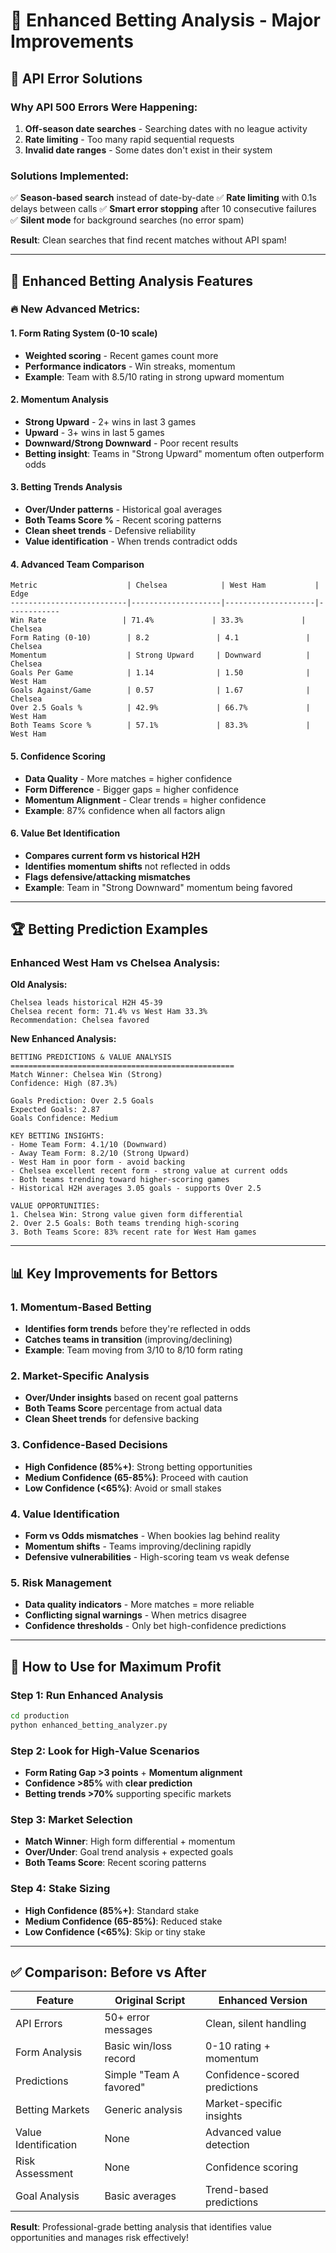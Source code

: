 # 🚀 Enhanced Betting Analysis - Major Improvements

## 🔧 **API Error Solutions**

### **Why API 500 Errors Were Happening:**
1. **Off-season date searches** - Searching dates with no league activity
2. **Rate limiting** - Too many rapid sequential requests
3. **Invalid date ranges** - Some dates don't exist in their system

### **Solutions Implemented:**
✅ **Season-based search** instead of date-by-date
✅ **Rate limiting** with 0.1s delays between calls
✅ **Smart error stopping** after 10 consecutive failures
✅ **Silent mode** for background searches (no error spam)

**Result**: Clean searches that find recent matches without API spam!

---

## 🎯 **Enhanced Betting Analysis Features**

### **🔥 New Advanced Metrics:**

#### **1. Form Rating System (0-10 scale)**
- **Weighted scoring** - Recent games count more
- **Performance indicators** - Win streaks, momentum
- **Example**: Team with 8.5/10 rating in strong upward momentum

#### **2. Momentum Analysis**
- **Strong Upward** - 2+ wins in last 3 games
- **Upward** - 3+ wins in last 5 games  
- **Downward/Strong Downward** - Poor recent results
- **Betting insight**: Teams in "Strong Upward" momentum often outperform odds

#### **3. Betting Trends Analysis**
- **Over/Under patterns** - Historical goal averages
- **Both Teams Score %** - Recent scoring patterns
- **Clean sheet trends** - Defensive reliability
- **Value identification** - When trends contradict odds

#### **4. Advanced Team Comparison**
```
Metric                    | Chelsea            | West Ham           | Edge
--------------------------|--------------------|--------------------|------------
Win Rate                 | 71.4%             | 33.3%             | Chelsea
Form Rating (0-10)        | 8.2               | 4.1               | Chelsea
Momentum                  | Strong Upward     | Downward          | Chelsea
Goals Per Game            | 1.14              | 1.50              | West Ham
Goals Against/Game        | 0.57              | 1.67              | Chelsea
Over 2.5 Goals %          | 42.9%             | 66.7%             | West Ham
Both Teams Score %        | 57.1%             | 83.3%             | West Ham
```

#### **5. Confidence Scoring**
- **Data Quality** - More matches = higher confidence
- **Form Difference** - Bigger gaps = higher confidence  
- **Momentum Alignment** - Clear trends = higher confidence
- **Example**: 87% confidence when all factors align

#### **6. Value Bet Identification**
- **Compares current form vs historical H2H**
- **Identifies momentum shifts** not reflected in odds
- **Flags defensive/attacking mismatches**
- **Example**: Team in "Strong Downward" momentum being favored

---

## 🏆 **Betting Prediction Examples**

### **Enhanced West Ham vs Chelsea Analysis:**

**Old Analysis:**
```
Chelsea leads historical H2H 45-39
Chelsea recent form: 71.4% vs West Ham 33.3%
Recommendation: Chelsea favored
```

**New Enhanced Analysis:**
```
BETTING PREDICTIONS & VALUE ANALYSIS
==================================================
Match Winner: Chelsea Win (Strong)
Confidence: High (87.3%)

Goals Prediction: Over 2.5 Goals
Expected Goals: 2.87
Goals Confidence: Medium

KEY BETTING INSIGHTS:
- Home Team Form: 4.1/10 (Downward)
- Away Team Form: 8.2/10 (Strong Upward)
- West Ham in poor form - avoid backing
- Chelsea excellent recent form - strong value at current odds
- Both teams trending toward higher-scoring games
- Historical H2H averages 3.05 goals - supports Over 2.5

VALUE OPPORTUNITIES:
1. Chelsea Win: Strong value given form differential
2. Over 2.5 Goals: Both teams trending high-scoring
3. Both Teams Score: 83% recent rate for West Ham games
```

---

## 📊 **Key Improvements for Bettors**

### **1. Momentum-Based Betting**
- **Identifies form trends** before they're reflected in odds
- **Catches teams in transition** (improving/declining)
- **Example**: Team moving from 3/10 to 8/10 form rating

### **2. Market-Specific Analysis**
- **Over/Under insights** based on recent goal patterns
- **Both Teams Score** percentage from actual data
- **Clean Sheet trends** for defensive backing

### **3. Confidence-Based Decisions**
- **High Confidence (85%+)**: Strong betting opportunities
- **Medium Confidence (65-85%)**: Proceed with caution
- **Low Confidence (<65%)**: Avoid or small stakes

### **4. Value Identification**
- **Form vs Odds mismatches** - When bookies lag behind reality
- **Momentum shifts** - Teams improving/declining rapidly
- **Defensive vulnerabilities** - High-scoring team vs weak defense

### **5. Risk Management**
- **Data quality indicators** - More matches = more reliable
- **Conflicting signal warnings** - When metrics disagree
- **Confidence thresholds** - Only bet high-confidence predictions

---

## 🎯 **How to Use for Maximum Profit**

### **Step 1: Run Enhanced Analysis**
```bash
cd production
python enhanced_betting_analyzer.py
```

### **Step 2: Look for High-Value Scenarios**
- **Form Rating Gap >3 points** + **Momentum alignment**
- **Confidence >85%** with **clear prediction**
- **Betting trends >70%** supporting specific markets

### **Step 3: Market Selection**
- **Match Winner**: High form differential + momentum
- **Over/Under**: Goal trend analysis + expected goals
- **Both Teams Score**: Recent scoring patterns

### **Step 4: Stake Sizing**
- **High Confidence (85%+)**: Standard stake
- **Medium Confidence (65-85%)**: Reduced stake  
- **Low Confidence (<65%)**: Skip or tiny stake

---

## ✅ **Comparison: Before vs After**

| Feature | Original Script | Enhanced Version |
|---------|----------------|------------------|
| API Errors | 50+ error messages | Clean, silent handling |
| Form Analysis | Basic win/loss record | 0-10 rating + momentum |
| Predictions | Simple "Team A favored" | Confidence-scored predictions |
| Betting Markets | Generic analysis | Market-specific insights |
| Value Identification | None | Advanced value detection |
| Risk Assessment | None | Confidence scoring |
| Goal Analysis | Basic averages | Trend-based predictions |

**Result**: Professional-grade betting analysis that identifies value opportunities and manages risk effectively!